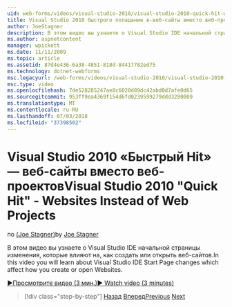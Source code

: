 ```yaml
---
uid: web-forms/videos/visual-studio-2010/visual-studio-2010-quick-hit-websites-instead-of-web-projects
title: Visual Studio 2010 быстрого попадание в-веб-сайты вместо веб-проектов | Документация Майкрософт
author: JoeStagner
description: В этом видео вы узнаете о Visual Studio IDE начальной страницы изменения, которые влияют на, как создать или открыть веб-сайтов.
ms.author: aspnetcontent
manager: wpickett
ms.date: 11/11/2009
ms.topic: article
ms.assetid: 87d4e436-6a38-4851-818d-84417782ed75
ms.technology: dotnet-webforms
msc.legacyurl: /web-forms/videos/visual-studio-2010/visual-studio-2010-quick-hit-websites-instead-of-web-projects
msc.type: video
ms.openlocfilehash: 7de528285247ae8c6020d89dc42abd0d7afe0d65
ms.sourcegitcommit: 953ff9ea4369f154d6fd0239599279ddd3280009
ms.translationtype: MT
ms.contentlocale: ru-RU
ms.lasthandoff: 07/03/2018
ms.locfileid: "37398502"
---
```

<a name="visual-studio-2010-quick-hit---websites-instead-of-web-projects"></a><span data-ttu-id="a9e8d-103">Visual Studio 2010 «Быстрый Hit» — веб-сайты вместо веб-проектов</span><span class="sxs-lookup"><span data-stu-id="a9e8d-103">Visual Studio 2010 "Quick Hit" - Websites Instead of Web Projects</span></span>
====================
<span data-ttu-id="a9e8d-104">по [(Joe Stagner)](https://github.com/JoeStagner)</span><span class="sxs-lookup"><span data-stu-id="a9e8d-104">by [Joe Stagner](https://github.com/JoeStagner)</span></span>

<span data-ttu-id="a9e8d-105">В этом видео вы узнаете о Visual Studio IDE начальной страницы изменения, которые влияют на, как создать или открыть веб-сайтов.</span><span class="sxs-lookup"><span data-stu-id="a9e8d-105">In this video you will learn about Visual Studio IDE Start Page changes which affect how you create or open Websites.</span></span> 

[<span data-ttu-id="a9e8d-106">&#9654;Просмотрите видео (3 мин.)</span><span class="sxs-lookup"><span data-stu-id="a9e8d-106">&#9654; Watch video (3 minutes)</span></span>](https://channel9.msdn.com/Blogs/ASP-NET-Site-Videos/visual-studio-2010-quick-hit-websites-instead-of-web-projects)

> [!div class="step-by-step"]
> <span data-ttu-id="a9e8d-107">[Назад](visual-studio-2010-quick-hit-new-multi-targeting.md)
> [Вперед](visual-studio-2010-quick-hit-snippets-intellisense.md)</span><span class="sxs-lookup"><span data-stu-id="a9e8d-107">[Previous](visual-studio-2010-quick-hit-new-multi-targeting.md)
[Next](visual-studio-2010-quick-hit-snippets-intellisense.md)</span></span>
